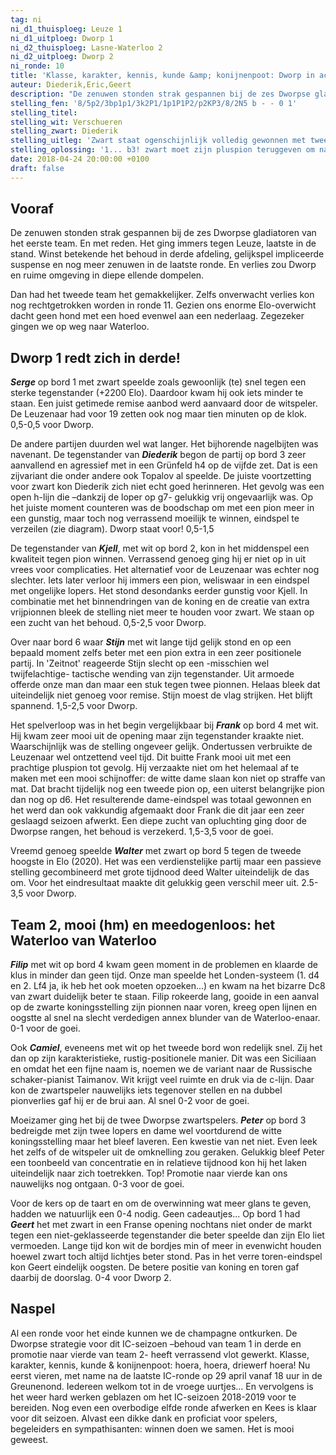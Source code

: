 ```yaml
---
tag: ni
ni_d1_thuisploeg: Leuze 1
ni_d1_uitploeg: Dworp 1
ni_d2_thuisploeg: Lasne-Waterloo 2
ni_d2_uitploeg: Dworp 2
ni_ronde: 10
title: 'Klasse, karakter, kennis, kunde &amp; konijnenpoot: Dworp in actie'
auteur: Diederik,Eric,Geert
description: "De zenuwen stonden strak gespannen bij de zes Dworpse gladiatoren van het eerste team. En met reden. Het ging immers tegen Leuze, laatste in de stand. Winst betekende het behoud in derde afdeling, gelijkspel impliceerde suspense en nog meer zenuwen in de laatste ronde."
stelling_fen: '8/5p2/3bp1p1/3k2P1/1p1P1P2/p2KP3/8/2N5 b - - 0 1'
stelling_titel:
stelling_wit: Verschueren
stelling_zwart: Diederik
stelling_uitleg: 'Zwart staat ogenschijnlijk volledig gewonnen met twee verbonden vrijpionnen. Echter, door de positie van het paard en de centrale koning is het niet helemaal duidelijk hoe het verder moet.'
stelling_oplossing: '1... b3! zwart moet zijn pluspion teruggeven om na 2.Pxb3 op te volgen met 2... a2 en 3... La3 waarna wit ofwel zijn paard verliest of moet toestaan dat de zwarte koning infiltreert.'
date: 2018-04-24 20:00:00 +0100
draft: false
---
```

## Vooraf

De zenuwen stonden strak gespannen bij de zes Dworpse gladiatoren van het eerste team. En met reden. Het ging immers tegen Leuze, laatste in de stand. Winst betekende het behoud in derde afdeling, gelijkspel impliceerde suspense en nog meer zenuwen in de laatste ronde. En verlies zou Dworp en ruime omgeving in diepe ellende dompelen.

Dan had het tweede team het gemakkelijker. Zelfs onverwacht verlies kon nog rechtgetrokken worden in ronde 11. Gezien ons enorme Elo-overwicht dacht geen hond met een hoed evenwel aan een nederlaag. Zegezeker gingen we op weg naar Waterloo.<!--more-->

## Dworp 1 redt zich in derde!

**_Serge_** op bord 1 met zwart speelde zoals gewoonlijk (te) snel tegen een sterke tegenstander (+2200 Elo). Daardoor kwam hij ook iets minder te staan. Een juist getimede remise aanbod werd aanvaard door de witspeler. De Leuzenaar had voor 19 zetten ook nog maar tien minuten op de klok. 0,5-0,5 voor Dworp.

De andere partijen duurden wel wat langer. Het bijhorende nagelbijten was navenant. De tegenstander van **_Diederik_** begon de partij op bord 3 zeer aanvallend en agressief met in een Grünfeld h4 op de vijfde zet. Dat is een zijvariant die onder andere ook Topalov al speelde. De juiste voortzetting voor zwart kon Diederik zich niet echt goed herinneren. Het gevolg was een open h-lijn die –dankzij de loper op g7- gelukkig vrij ongevaarlijk was. Op het juiste moment counteren was de boodschap om met een pion meer in een gunstig, maar toch nog verrassend moeilijk te winnen, eindspel te verzeilen (zie diagram). Dworp staat voor! 0,5-1,5

De tegenstander van **_Kjell_**, met wit op bord 2, kon in het middenspel een kwaliteit tegen pion winnen. Verrassend genoeg ging hij er niet op in uit vrees voor complicaties. Het alternatief voor de Leuzenaar was echter nog slechter. Iets later verloor hij immers een pion, weliswaar in een eindspel met ongelijke lopers. Het stond desondanks eerder gunstig voor Kjell. In combinatie met het binnendringen van de koning en de creatie van extra vrijpionnen bleek de stelling niet meer te houden voor zwart. We staan op een zucht van het behoud. 0,5-2,5 voor Dworp.

Over naar bord 6 waar **_Stijn_** met wit lange tijd gelijk stond en op een bepaald moment zelfs beter met een pion extra in een zeer positionele partij. In 'Zeitnot' reageerde Stijn slecht op een -misschien wel twijfelachtige- tactische wending van zijn tegenstander. Uit armoede offerde onze man dan maar een stuk tegen twee pionnen. Helaas bleek dat uiteindelijk niet genoeg voor remise. Stijn moest de vlag strijken. Het blijft spannend. 1,5-2,5 voor Dworp.

Het spelverloop was in het begin vergelijkbaar bij **_Frank_** op bord 4 met wit. Hij kwam zeer mooi uit de opening maar zijn tegenstander kraakte niet. Waarschijnlijk was de stelling ongeveer gelijk. Ondertussen verbruikte de Leuzenaar wel ontzettend veel tijd. Dit buitte Frank mooi uit met een prachtige pluspion tot gevolg. Hij verzaakte niet om het helemaal af te maken met een mooi schijnoffer: de witte dame slaan kon niet op straffe van mat. Dat bracht tijdelijk nog een tweede pion op, een uiterst belangrijke pion dan nog op d6. Het resulterende dame-eindspel was totaal gewonnen en het werd dan ook vakkundig afgemaakt door Frank die dit jaar een zeer geslaagd seizoen afwerkt. Een diepe zucht van opluchting ging door de Dworpse rangen, het behoud is verzekerd. 1,5-3,5 voor de goei.

Vreemd genoeg speelde **_Walter_** met zwart op bord 5 tegen de tweede hoogste in Elo (2020). Het was een verdienstelijke partij maar een passieve stelling gecombineerd met grote tijdnood deed Walter uiteindelijk de das om. Voor het eindresultaat maakte dit gelukkig geen verschil meer uit. 2.5-3,5 voor Dworp.

## Team 2, mooi (hm) en meedogenloos: het Waterloo van Waterloo

**_Filip_** met wit op bord 4 kwam geen moment in de problemen en klaarde de klus in minder dan geen tijd. Onze man speelde het Londen-systeem (1. d4 en 2. Lf4 ja, ik heb het ook moeten opzoeken...) en kwam na het bizarre Dc8 van zwart duidelijk beter te staan. Filip rokeerde lang, gooide in een aanval op de zwarte koningsstelling zijn pionnen naar voren, kreeg open lijnen en oogstte al snel na slecht verdedigen annex blunder van de Waterloo-enaar. 0-1 voor de goei.

Ook **_Camiel_**, eveneens met wit op het tweede bord won redelijk snel. Zij het dan op zijn karakteristieke, rustig-positionele manier. Dit was een Siciliaan en omdat het een fijne naam is, noemen we de variant naar de Russische schaker-pianist Taimanov. Wit krijgt veel ruimte en druk via de c-lijn. Daar kon de zwartspeler nauwelijks iets tegenover stellen en na dubbel pionverlies gaf hij er de brui aan. Al snel 0-2 voor de goei.

Moeizamer ging het bij de twee Dworpse zwartspelers. **_Peter_** op bord 3 bedreigde met zijn twee lopers en dame wel voortdurend de witte koningsstelling maar het bleef laveren. Een kwestie van net niet. Even leek het zelfs of de witspeler uit de omknelling zou geraken. Gelukkig bleef Peter een toonbeeld van concentratie en in relatieve tijdnood kon hij het laken uiteindelijk naar zich toetrekken. Top! Promotie naar vierde kan ons nauwelijks nog ontgaan. 0-3 voor de goei.

Voor de kers op de taart en om de overwinning wat meer glans te geven, hadden we natuurlijk een 0-4 nodig. Geen cadeautjes... Op bord 1 had **_Geert_** het met zwart in een Franse opening nochtans niet onder de markt tegen een niet-geklasseerde tegenstander die beter speelde dan zijn Elo liet vermoeden. Lange tijd kon wit de bordjes min of meer in evenwicht houden hoewel zwart toch altijd lichtjes beter stond. Pas in het verre toren-eindspel kon Geert eindelijk oogsten. De betere positie van koning en toren gaf daarbij de doorslag. 0-4 voor Dworp 2.

## Naspel

Al een ronde voor het einde kunnen we de champagne ontkurken. De Dworpse strategie voor dit IC-seizoen –behoud van team 1 in derde en promotie naar vierde van team 2- heeft verrassend vlot gewerkt. Klasse, karakter, kennis, kunde & konijnenpoot: hoera, hoera, driewerf hoera! Nu eerst vieren, met name na de laatste IC-ronde op 29 april vanaf 18 uur in de Greunenond. Iedereen welkom tot in de vroege uurtjes... En vervolgens is het weer hard werken geblazen om het IC-seizoen 2018-2019 voor te bereiden. Nog even een overbodige elfde ronde afwerken en Kees is klaar voor dit seizoen. Alvast een dikke dank en proficiat voor spelers, begeleiders en sympathisanten: winnen doen we samen. Het is mooi geweest.
